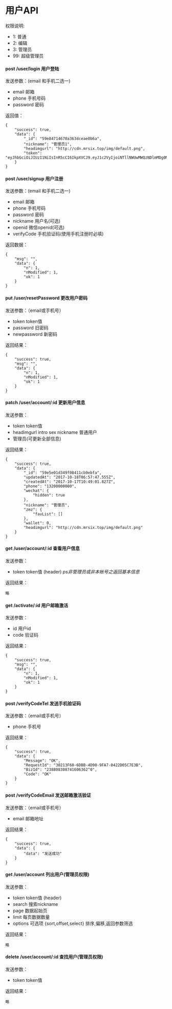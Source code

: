 # 用户API
权限说明:
- 1: 普通
- 2: 编辑
- 3: 管理员
- 99: 超级管理员 

#### post /user/login 用户登陆
发送参数：(email 和手机二选一)
- email 邮箱
- phone 手机号码
- password 密码

返回值：
```
{
    "success": true,
    "data": {
        "_id": "59e84714670a363dceae0b6a",
        "nickname": "管理员1",
        "headimgurl": "http://cdn.mrsix.top/img/default.png",
        "token": "eyJhbGciOiJIUzI1NiIsInR5cCI6IkpXVCJ9.eyJ1c2VyIjoiNTllNWUwMWQzNDlmMDg0MTFjYjllYmZhIiwicGVybWlzc2lvbiI6MSwiaWF0IjoxNTA4MjM3MzQxLCJleHAiOjE1MDg4NDIxNDF9.BR7EJwYd1XbOgQPBvg62C6qHhDLbn6zBJP1izvqy0yk"
    }
}
```

#### post /user/signup 用户注册
发送参数：(email 和手机二选一)
- email 邮箱
- phone 手机号码
- password 密码
- nickname 用户名(可选)
- openid 微信openid(可选)
- verifyCode 手机验证码(使用手机注册时必填)

返回数据：
```
{
    "msg": "",
    "data": {
        "n": 1,
        "nModified": 1,
        "ok": 1
    }
}
```
#### put /user/resetPassword 更改用户密码
发送参数：（email或手机号）
- token token值
- password 旧密码
- newpassword 新密码

返回结果：
```
{
    "success": true,
    "msg": "",
    "data": {
        "n": 1,
        "nModified": 1,
        "ok": 1
    }
}
```

#### patch /user/account/:id 更新用户信息
发送参数：
- token token值
- headimgurl intro sex nickname 普通用户
- 管理员(可更新全部信息)

返回结果：
```
{
    "success": true,
    "data": {
        "_id": "59e5e01d349f08411cb9ebfa",
        "updatedAt": "2017-10-18T06:57:47.555Z",
        "createdAt": "2017-10-17T10:49:01.827Z",
        "phone": "13200000000",
        "wechat": {
            "hidden": true
        },
        "nickname": "管理员",
        "zmz": {
            "favList": []
        },
        "wallet": 0,
        "headimgurl": "http://cdn.mrsix.top/img/default.png"
    }
}
```

#### get /user/account/:id 查看用户信息
发送参数：
- token token值 (header)
*ps非管理员或非本帐号之返回基本信息*

返回结果：
```
略
```

#### get /activate/:id 用户邮箱激活
发送参数：
- id 用户id
- code 验证码

返回结果：
```
{
    "success": true,
    "msg": "",
    "data": {
        "n": 1,
        "nModified": 1,
        "ok": 1
    }
}
```

#### post /verifyCodeTel 发送手机验证码
发送参数：（email或手机号）
- phone 手机号

返回结果：
```
{
    "success": true,
    "data": {
        "Message": "OK",
        "RequestId": "30213F60-6DBB-4D90-9FA7-0422D05C7E3B",
        "BizId": "238808308741606362^0",
        "Code": "OK"
    }
}
```

#### post /verifyCodeEmail 发送邮箱激活验证
发送参数：（email或手机号）
- email 邮箱地址

返回结果：
```
{
    "success": true,
    "data": {
        "data": "发送成功"
    }
}
```

#### get /user/account 列出用户(管理员权限)
发送参数：
- token token值 (header)
- search 搜索nickname
- page 数据起始页
- limit 每页数据数量
- options 可选项 {sort,offset,select} 排序,偏移,返回参数筛选


返回结果：
```
略
```

#### delete /user/account/:id 查找用户(管理员权限)
发送参数：
- token token值


返回结果：
```
略
```

